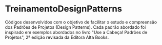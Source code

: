 # TreinamentoDesignPatterns

Códigos desenvolvidos com o objetivo de facilitar o estudo e compreensão dos Padrões de Projetos (Design Patterns).
Cada padrão abordado foi inspirado em exemplos abordados no livro "Use a Cabeça! Padrões de Projetos", 2ª edição 
revisada da Editora Alta Books.